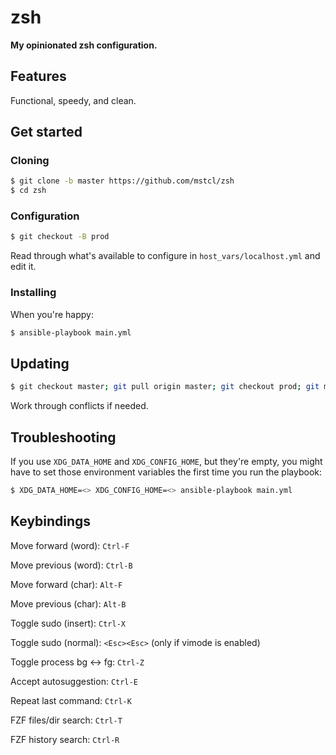# zsh

**My opinionated zsh configuration.**

## Features

Functional, speedy, and clean.

## Get started

### Cloning

```sh
$ git clone -b master https://github.com/mstcl/zsh
$ cd zsh
```

### Configuration

```sh
$ git checkout -B prod
```

Read through what's available to configure in `host_vars/localhost.yml` and
edit it.

### Installing

When you're happy:

```sh
$ ansible-playbook main.yml
```

## Updating

```sh
$ git checkout master; git pull origin master; git checkout prod; git merge master
```

Work through conflicts if needed.

## Troubleshooting

If you use `XDG_DATA_HOME` and `XDG_CONFIG_HOME`, but they're empty, you might
have to set those environment variables the first time you run the playbook:

```sh
$ XDG_DATA_HOME=<> XDG_CONFIG_HOME=<> ansible-playbook main.yml
```

## Keybindings

Move forward (word): `Ctrl-F`

Move previous (word): `Ctrl-B`

Move forward (char): `Alt-F`

Move previous (char): `Alt-B`


Toggle sudo (insert): `Ctrl-X`

Toggle sudo (normal): `<Esc><Esc>` (only if vimode is enabled)


Toggle process bg <-> fg: `Ctrl-Z`


Accept autosuggestion: `Ctrl-E`


Repeat last command: `Ctrl-K`


FZF files/dir search: `Ctrl-T`

FZF history search: `Ctrl-R`

